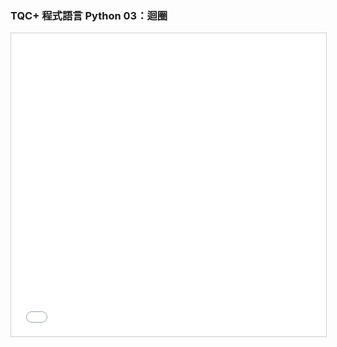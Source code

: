 ### TQC+ 程式語言 Python 03：迴圈 ###

<iframe src="//www.slideshare.net/slideshow/embed_code/key/rrLHUHc1PQqGhk" width="595" height="485" frameborder="0" marginwidth="0" marginheight="0" scrolling="no" style="border:1px solid #CCC; border-width:1px; margin-bottom:5px; max-width: 100%;" allowfullscreen> </iframe>